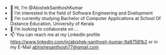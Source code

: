 - 👋 Hi, I’m @AbishekSanthoshKumar
- 👀 I’m interested in the field of Software Engineering and Dvelopment
- 🌱 I’m currently studying Bachelor of Computer Applications at School Of Distance Education, University of Kerala
- 💞️ I’m looking to collaborate on ...
- 📫 You can reach me at my LinkedIn profile https://www.linkedin.com/in/abishek-santhosh-kumar-9a87581b2 
      or in my E-Mail abhishesanthosh77@gmail.com

<!---
AbishekSanthoshKumar/AbishekSanthoshKumar is a ✨ special ✨ repository because its `README.md` (this file) appears on your GitHub profile.
You can click the Preview link to take a look at your changes.
--->
